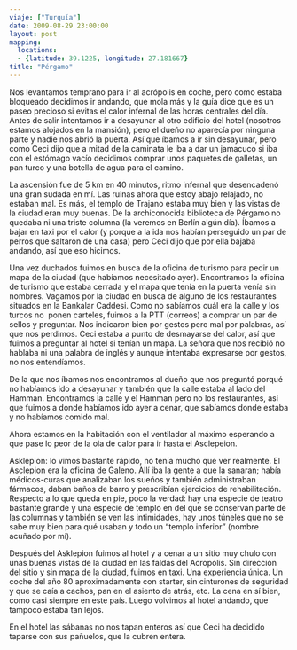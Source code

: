 ```yaml
---
viaje: ["Turquía"]
date: 2009-08-29 23:00:00
layout: post
mapping:
  locations:
  - {latitude: 39.1225, longitude: 27.181667}
title: "Pérgamo"
---
```

<p>Nos levantamos temprano para ir al acrópolis en coche, pero como estaba bloqueado decidimos ir andando, que mola más y la guía dice que es un paseo precioso si evitas el calor infernal de las horas centrales del día. Antes de salir intentamos ir a desayunar al otro edificio del hotel (nosotros estamos alojados en la mansión), pero el dueño no aparecía por ninguna parte y nadie nos abrió la puerta. Así que íbamos a ir sin desayunar, pero como Ceci dijo que a mitad de la caminata le iba a dar un jamacuco si iba con el estómago vacío decidimos comprar unos paquetes de galletas, un pan turco y una botella de agua para el camino.</p>
<p>La ascensión fue de 5 km en 40 minutos, ritmo infernal que desencadenó una gran sudada en mí. Las ruinas ahora que estoy abajo relajado, no estaban mal. Es más, el templo de Trajano estaba muy bien y las vistas de la ciudad eran muy buenas. De la archiconocida biblioteca de Pérgamo no quedaba ni una triste columna (la veremos en Berlín algún día). Íbamos a bajar en taxi por el calor (y porque a la ida nos habían perseguido un par de perros que saltaron de una casa) pero Ceci dijo que por ella bajaba andando, así que eso hicimos.</p>
<p>Una vez duchados fuimos en busca de la oficina de turismo para pedir un mapa de la ciudad (que habíamos necesitado ayer). Encontramos la oficina de turismo que estaba cerrada y el mapa que tenía en la puerta venía sin nombres. Vagamos por la ciudad en busca de alguno de los restaurantes situados en la Bankalar Caddesi. Como no sabíamos cuál era la calle y los turcos no  ponen carteles, fuimos a la PTT (correos) a comprar un par de sellos y preguntar. Nos indicaron bien por gestos pero mal por palabras, así que nos perdimos. Ceci estaba a punto de desmayarse del calor, así que fuimos a preguntar al hotel si tenían un mapa. La señora que nos recibió no hablaba ni una palabra de inglés y aunque intentaba expresarse por gestos, no nos entendíamos.</p>
<p>De la que nos íbamos nos encontramos al dueño que nos preguntó porqué no habíamos ido a desayunar y también que la calle estaba al lado del Hamman. Encontramos la calle y el Hamman pero no los restaurantes, así que fuimos a donde habíamos ido ayer a cenar, que sabíamos donde estaba y no habíamos comido mal.</p>
<p>Ahora estamos en la habitación con el ventilador al máximo esperando a que pase lo peor de la ola de calor para ir hasta el Asclepeion.</p>
<p>Asklepion: lo vimos bastante rápido, no tenía mucho que ver realmente. El Asclepion era la oficina de Galeno. Allí iba la gente a que la sanaran; había médicos-curas que analizaban los sueños y también administraban fármacos, daban baños de barro y prescribían ejercicios de rehabilitación. Respecto a lo que queda en pie, poco la verdad: hay una especie de teatro bastante grande y una especie de templo en del que se conservan parte de las columnas y también se ven las intimidades, hay unos túneles que no se sabe muy bien para qué usaban y todo un “templo inferior” (nombre acuñado por mí).</p>
<p>Después del Asklepion fuimos al hotel y a cenar a un sitio muy chulo con unas buenas vistas de la ciudad en las faldas del Acropolis. Sin dirección del sitio y sin mapa de la ciudad, fuimos en taxi. Una experiencia única. Un coche del año 80 aproximadamente con starter, sin cinturones de seguridad y que se caía a cachos, pan en el asiento de atrás, etc. La cena en sí bien, como casi siempre en este país. Luego volvimos al hotel andando, que tampoco estaba tan lejos.</p>
<p>En el hotel las sábanas no nos tapan enteros así que Ceci ha decidido taparse con sus pañuelos, que la cubren entera.</p>
